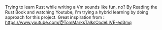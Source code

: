 Trying to learn Rust while writing a Vm sounds like fun, no?
By Reading the Rust Book and watching Youtube, I'm trying a hybrid learning by doing approach for this project.
Great inspiration from : https://www.youtube.com/@TomMarksTalksCodeLIVE-ed3mq

